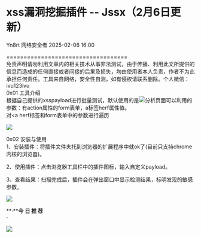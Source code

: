 #  xss漏洞挖掘插件 -- Jssx（2月6日更新）   
Yn8rt  网络安全者   2025-02-06 16:00  
  
===================================  
免责声明请勿利用文章内的相关技术从事非法测试，由于传播、利用此文所提供的信息而造成的任何直接或者间接的后果及损失，均由使用者本人负责，作者不为此承担任何责任。工具来自网络，安全性自测，如有侵权请联系删除。个人微信：ivu123ivu  
0x01 工具介绍  
根据自己提供的xsspayload进行批量测试，默认使用的是<img src=x onerror=alert(1)>分析页面可以利用的参数：有action属性的form表单，a标签herf属性值。  
对<a herf标签和form表单中的参数进行遍历  
  
![](https://mmbiz.qpic.cn/sz_mmbiz_png/0JJXjA8siccwBQDbySBm6mbAK7qjic6uWV53j0iaeUxmMkJIRzahKURZriaLrgpS2hzdBhibt1WKicicF2x3kAGzfGhEQ/640?wx_fmt=png&from=appmsg "")  
  
0x02 安装与使用  
1、安装插件：将插件文件夹托到浏览器的扩展程序中就ok了(目前只支持chrome内核的浏览器)。  
  
2、使用插件：点击浏览器工具栏中的插件图标，输入自定义payload。  
  
3、查看结果：扫描完成后，插件会在弹出窗口中显示检测结果，标明发现的敏感参数。  
  
  
![](https://mmbiz.qpic.cn/sz_mmbiz_png/0JJXjA8siccwBQDbySBm6mbAK7qjic6uWV2rdUwfcFTcPV65hpuoB6nsO9ezW2yvpX1gcefibVSV6zV4IbXpcFOLw/640?wx_fmt=png&from=appmsg "")  
  
  
  
  
**·****今 日 推 荐**  
**·**  
  
![](https://mmbiz.qpic.cn/sz_mmbiz_png/0JJXjA8siccwYUcSEibv9UYsy4eVib1k9benmib7GQvePmd7fJeWg5XvyfHnibaz4dibuUtI0RxCD8ibwtxhUCupxTaUA/640?wx_fmt=png&from=appmsg "")  
  
  

